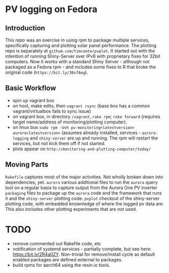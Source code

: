 # PV logging on Fedora

## Introduction

This repo was an exercise in using rpm to package multiple services, specifically capturing and plotting solar panel performance. The plotting repo is separately
at `githum.com/timcoote/pvplot`. It started out with the intention of running Shiny-Server over IPv6 with proprietary fixes for 32bit computers. Now it works with
a standard Shiny Server - although not packaged as a Fedora rpm - and includes some fixes to R that broke the original code (`https://bit.ly/30sfAeg`).

## Basic Workflow

- spin up vagrant box
- on host, make edits, then `vagrant rsync` (base box has a common vagrant/virtualbox fails to sync issue)
- on vagrant box, in directory `/vagrant`, `rake rpm`; `rake forward` (requires target name/address of monitoring/plotting computer).
- on linux box `sudo rpm -Uvh pv-monitoring<latestversion> aurora<latestversion>` (assumes already installed, services - `aurora-logging` and `shiny-server` are up and running. The rpm will restart the services, but not kick them off if not started.
- plots appear on `http://monitoring-and-plotting-computer/today/`

## Moving Parts
`Rakefile` captures most of the major activities. Not wholly broken down into dependencies, yet.
`aurora` various additional files to run the `aurora` query tool on a regular basis to capture output from the Aurora One PV inverter
`packaging` files to package up the `aurora` code and the framework that runs it and the `shiny-server` plotting code.
`pvplot` checkout of the shiny-server plotting code, with embedded knownledge of where the logged pv data are. This also includes other plotting experiments that are not used.

# TODO
- remove commented out Rakefile code, etc
- notification of systemd services - partially complete, but see here: https://bit.ly/2R4a0ZY. Non-trivial for remove/install cycle as default enabled packages are defined external to packages.
- build rpms for aarch64 using the resin.io tools.
